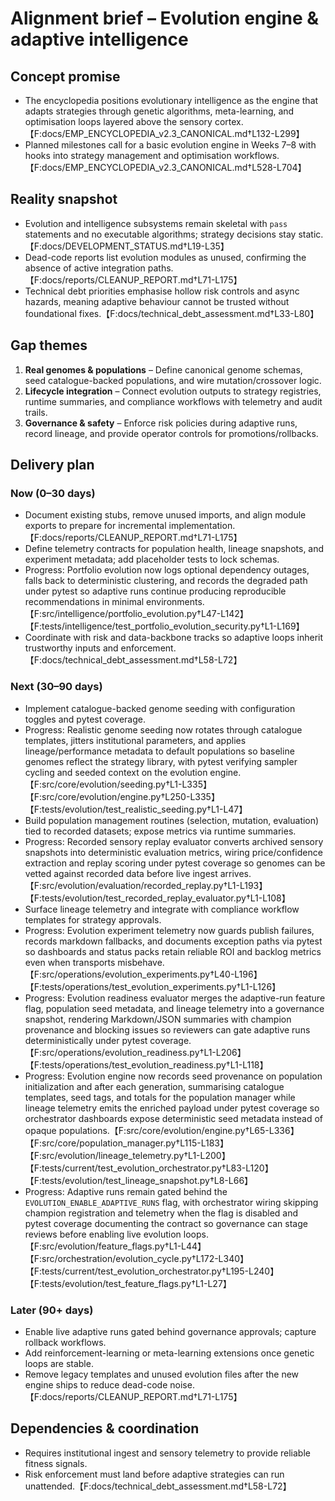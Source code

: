 # Alignment brief – Evolution engine & adaptive intelligence

## Concept promise

- The encyclopedia positions evolutionary intelligence as the engine that adapts
  strategies through genetic algorithms, meta-learning, and optimisation loops
  layered above the sensory cortex.【F:docs/EMP_ENCYCLOPEDIA_v2.3_CANONICAL.md†L132-L299】
- Planned milestones call for a basic evolution engine in Weeks 7–8 with hooks
  into strategy management and optimisation workflows.【F:docs/EMP_ENCYCLOPEDIA_v2.3_CANONICAL.md†L528-L704】

## Reality snapshot

- Evolution and intelligence subsystems remain skeletal with `pass` statements
  and no executable algorithms; strategy decisions stay static.【F:docs/DEVELOPMENT_STATUS.md†L19-L35】
- Dead-code reports list evolution modules as unused, confirming the absence of
  active integration paths.【F:docs/reports/CLEANUP_REPORT.md†L71-L175】
- Technical debt priorities emphasise hollow risk controls and async hazards,
  meaning adaptive behaviour cannot be trusted without foundational fixes.【F:docs/technical_debt_assessment.md†L33-L80】

## Gap themes

1. **Real genomes & populations** – Define canonical genome schemas, seed
   catalogue-backed populations, and wire mutation/crossover logic.
2. **Lifecycle integration** – Connect evolution outputs to strategy registries,
   runtime summaries, and compliance workflows with telemetry and audit trails.
3. **Governance & safety** – Enforce risk policies during adaptive runs, record
   lineage, and provide operator controls for promotions/rollbacks.

## Delivery plan

### Now (0–30 days)

- Document existing stubs, remove unused imports, and align module exports to
  prepare for incremental implementation.【F:docs/reports/CLEANUP_REPORT.md†L71-L175】
- Define telemetry contracts for population health, lineage snapshots, and
  experiment metadata; add placeholder tests to lock schemas.
- Progress: Portfolio evolution now logs optional dependency outages, falls back
  to deterministic clustering, and records the degraded path under pytest so
  adaptive runs continue producing reproducible recommendations in minimal
  environments.【F:src/intelligence/portfolio_evolution.py†L47-L142】【F:tests/intelligence/test_portfolio_evolution_security.py†L1-L169】
- Coordinate with risk and data-backbone tracks so adaptive loops inherit
  trustworthy inputs and enforcement.【F:docs/technical_debt_assessment.md†L58-L72】

### Next (30–90 days)

- Implement catalogue-backed genome seeding with configuration toggles and pytest
  coverage.
- Progress: Realistic genome seeding now rotates through catalogue templates,
  jitters institutional parameters, and applies lineage/performance metadata to
  default populations so baseline genomes reflect the strategy library, with
  pytest verifying sampler cycling and seeded context on the evolution engine.
  【F:src/core/evolution/seeding.py†L1-L335】【F:src/core/evolution/engine.py†L250-L335】【F:tests/evolution/test_realistic_seeding.py†L1-L47】
- Build population management routines (selection, mutation, evaluation) tied to
  recorded datasets; expose metrics via runtime summaries.
- Progress: Recorded sensory replay evaluator converts archived sensory
  snapshots into deterministic evaluation metrics, wiring price/confidence
  extraction and replay scoring under pytest coverage so genomes can be vetted
  against recorded data before live ingest arrives.【F:src/evolution/evaluation/recorded_replay.py†L1-L193】【F:tests/evolution/test_recorded_replay_evaluator.py†L1-L108】
- Surface lineage telemetry and integrate with compliance workflow templates for
  strategy approvals.
- Progress: Evolution experiment telemetry now guards publish failures, records
  markdown fallbacks, and documents exception paths via pytest so dashboards and
  status packs retain reliable ROI and backlog metrics even when transports
  misbehave.【F:src/operations/evolution_experiments.py†L40-L196】【F:tests/operations/test_evolution_experiments.py†L1-L126】
- Progress: Evolution readiness evaluator merges the adaptive-run feature flag,
  population seed metadata, and lineage telemetry into a governance snapshot,
  rendering Markdown/JSON summaries with champion provenance and blocking issues
  so reviewers can gate adaptive runs deterministically under pytest coverage.【F:src/operations/evolution_readiness.py†L1-L206】【F:tests/operations/test_evolution_readiness.py†L1-L118】
- Progress: Evolution engine now records seed provenance on population
  initialization and after each generation, summarising catalogue templates,
  seed tags, and totals for the population manager while lineage telemetry emits
  the enriched payload under pytest coverage so orchestrator dashboards expose
  deterministic seed metadata instead of opaque populations.【F:src/core/evolution/engine.py†L65-L336】【F:src/core/population_manager.py†L115-L183】【F:src/evolution/lineage_telemetry.py†L1-L200】【F:tests/current/test_evolution_orchestrator.py†L83-L120】【F:tests/evolution/test_lineage_snapshot.py†L8-L66】
- Progress: Adaptive runs remain gated behind the `EVOLUTION_ENABLE_ADAPTIVE_RUNS`
  flag, with orchestrator wiring skipping champion registration and telemetry
  when the flag is disabled and pytest coverage documenting the contract so
  governance can stage reviews before enabling live evolution loops.【F:src/evolution/feature_flags.py†L1-L44】【F:src/orchestration/evolution_cycle.py†L172-L340】【F:tests/current/test_evolution_orchestrator.py†L195-L240】【F:tests/evolution/test_feature_flags.py†L1-L27】

### Later (90+ days)

- Enable live adaptive runs gated behind governance approvals; capture rollback
  workflows.
- Add reinforcement-learning or meta-learning extensions once genetic loops are
  stable.
- Remove legacy templates and unused evolution files after the new engine ships
  to reduce dead-code noise.【F:docs/reports/CLEANUP_REPORT.md†L71-L175】

## Dependencies & coordination

- Requires institutional ingest and sensory telemetry to provide reliable fitness
  signals.
- Risk enforcement must land before adaptive strategies can run unattended.【F:docs/technical_debt_assessment.md†L58-L72】
